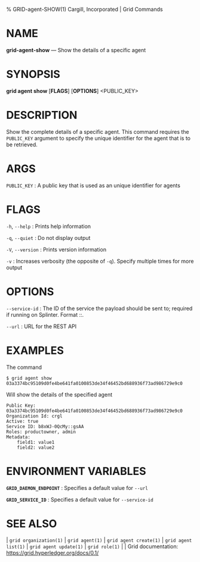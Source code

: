 % GRID-agent-SHOW(1) Cargill, Incorporated | Grid Commands

<!--
  Copyright 2021 Cargill Incorporated
  Licensed under Creative Commons Attribution 4.0 International License
  https://creativecommons.org/licenses/by/4.0/
-->

NAME
====

**grid-agent-show** — Show the details of a specific agent

SYNOPSIS
========

**grid agent show** \[**FLAGS**\] \[**OPTIONS**\] <PUBLIC_KEY>

DESCRIPTION
===========

Show the complete details of a specific agent. This command requires the
`PUBLIC_KEY` argument to specify the unique identifier for the agent that is to be retrieved.

ARGS
====

`PUBLIC_KEY`
: A public key that is used as an unique identifier for agents

FLAGS
=====

`-h`, `--help`
: Prints help information

`-q`, `--quiet`
: Do not display output

`-V`, `--version`
: Prints version information

`-v`
: Increases verbosity (the opposite of `-q`). Specify multiple times for more
output

OPTIONS
=======

`--service-id`
: The ID of the service the payload should be sent to; required if running on
  Splinter. Format <circuit-id>::<service-id>.

`--url`
: URL for the REST API

EXAMPLES
========

The command

```
$ grid agent show 03a3374bc95109d0fe4be641fa0100853de34f46452bd688936f73ad986729e9c0
```

Will show the details of the specified agent

```
Public Key: 03a3374bc95109d0fe4be641fa0100853de34f46452bd688936f73ad986729e9c0
Organization Id: crgl
Active: true
Service ID: b8xWJ-0QcMy::gsAA
Roles: productowner, admin
Metadata:
    field1: value1
    field2: value2
```

ENVIRONMENT VARIABLES
=====================

**`GRID_DAEMON_ENDPOINT`**
: Specifies a default value for `--url`

**`GRID_SERVICE_ID`**
: Specifies a default value for `--service-id`

SEE ALSO
========

| `grid organization(1)`
| `grid agent(1)`
| `grid agent create(1)`
| `grid agent list(1)`
| `grid agent update(1)`
| `grid role(1)`
|
| Grid documentation: https://grid.hyperledger.org/docs/0.1/
